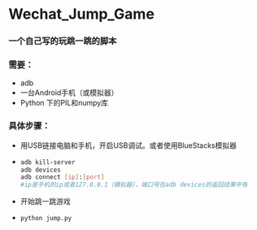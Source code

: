 # Wechat_Jump_Game

### 一个自己写的玩跳一跳的脚本

### 需要：

- adb
- 一台Android手机（或模拟器）
- Python 下的PIL和numpy库

### 具体步骤：

- 用USB链接电脑和手机，开启USB调试。或者使用BlueStacks模拟器


- ~~~bash
  adb kill-server
  adb devices
  adb connect [ip]:[port]
  #ip是手机的ip或者127.0.0.1（模拟器），端口号在adb devices的返回结果中有
  ~~~

- 开始跳一跳游戏

- ~~~bash
  python jump.py
  ~~~


